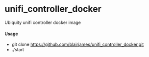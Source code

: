 # unifi_controller_docker
Ubiquity unifi controller docker image

#### Usage
- git clone https://github.com/blairjames/unifi_controller_docker.git
- ./start
